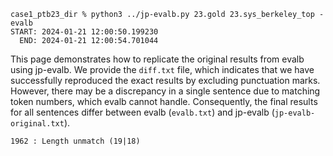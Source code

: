 ```
case1_ptb23_dir % python3 ../jp-evalb.py 23.gold 23.sys_berkeley_top -evalb 
START: 2024-01-21 12:00:50.199230
  END: 2024-01-21 12:00:54.701044
```

This page demonstrates how to replicate the original results from evalb using jp-evalb. We provide the `diff.txt` file, which indicates that we have successfully reproduced the exact results by excluding punctuation marks. However, there may be a discrepancy in a single sentence due to matching token numbers, which evalb cannot handle. Consequently, the final results for all sentences differ between evalb (`evalb.txt`) and jp-evalb (`jp-evalb-original.txt`).
```
1962 : Length unmatch (19|18)
```

